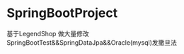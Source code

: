 # SpringBootProject
基于LegendShop  做大量修改
SpringBootTest&amp;&amp;SpringDataJpa&amp;&amp;Oracle(mysql)发撒旦法
